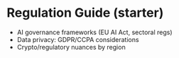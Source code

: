 # Regulation Guide (starter)
- AI governance frameworks (EU AI Act, sectoral regs)
- Data privacy: GDPR/CCPA considerations
- Crypto/regulatory nuances by region
